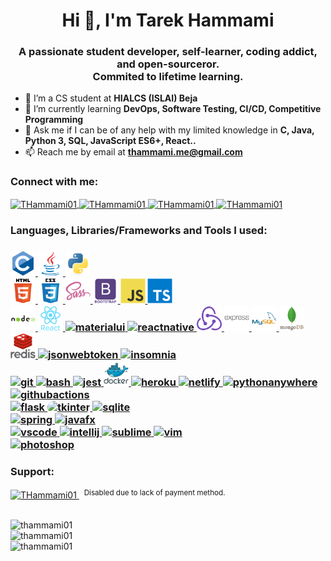 <h1 align="center">Hi 👋, I'm Tarek Hammami</h1>
<h3 align="center">A passionate student developer, self-learner, coding addict, and open-sourceror.<br>Commited to lifetime learning.</h3>

- 🔭 I’m a CS student at **HIALCS (ISLAI) Beja**
- 🌱 I’m currently learning **DevOps, Software Testing, CI/CD, Competitive Programming**
- 💬 Ask me if I can be of any help with my limited knowledge in **C, Java, Python 3, SQL, JavaScript ES6+, React..**
- 📫 Reach me by email at **thammami.me@gmail.com**

<h3 align="left">Connect with me:</h3>
<p align="left">

<a href="https://t.me/THammami01" target="blank">
  <img align="center" src="https://img.shields.io/badge/-Telegram-1572B6?style=flat&logo=Telegram&logoColor=white" alt="THammami01" height="25" />
</a>
<a href="https://fb.me/THammami01" target="blank">
  <img align="center" src="https://img.shields.io/badge/-Facebook-blue?style=flat&logo=Facebook&logoColor=white" alt="THammami01" height="25" />
</a>
<a href="https://www.sololearn.com/profile/14095074" target="blank">
  <img align="center" src="https://img.shields.io/badge/-SoloLearn-6b7f99?style=flat&logo=SoloLearn&logoColor=white" alt="THammami01" height="25" />
</a>
<a href="https://www.hackerrank.com/THammami01" target="blank">
  <img align="center" src="https://img.shields.io/badge/-Hackerrank-39424e?style=flat&logo=HackerRank&logoColor=white" alt="THammami01" height="25" />
</a>
  
</p>

<h3 align="left">Languages, Libraries/Frameworks and Tools I used:<h3>

<p align="left">
<a href="https://www.cprogramming.com/" target="_blank">
  <img
    src="https://raw.githubusercontent.com/devicons/devicon/master/icons/c/c-original.svg"
    alt="c"
    width="40"
    height="40"
  />
</a>

<a href="https://www.java.com" target="_blank">
  <img
    src="https://raw.githubusercontent.com/devicons/devicon/master/icons/java/java-original.svg"
    alt="java"
    width="40"
    height="40"
  />
</a>

<a href="https://www.python.org" target="_blank">
  <img
    src="https://raw.githubusercontent.com/devicons/devicon/master/icons/python/python-original.svg"
    alt="python"
    width="40"
    height="40"
  />
</a>

<br>

<a href="https://www.w3.org/html/" target="_blank">
  <img
    src="https://raw.githubusercontent.com/devicons/devicon/master/icons/html5/html5-original-wordmark.svg"
    alt="html5"
    width="40"
    height="40"
  />
</a>

<a href="https://www.w3schools.com/css/" target="_blank">
  <img
    src="https://raw.githubusercontent.com/devicons/devicon/master/icons/css3/css3-original-wordmark.svg"
    alt="css3"
    width="40"
    height="40"
  />
</a>

<a href="https://sass-lang.com" target="_blank">
  <img
    src="https://raw.githubusercontent.com/devicons/devicon/master/icons/sass/sass-original.svg"
    alt="sass"
    width="40"
    height="40"
  />
</a>

<a href="https://getbootstrap.com" target="_blank">
  <img
    src="https://raw.githubusercontent.com/devicons/devicon/master/icons/bootstrap/bootstrap-plain-wordmark.svg"
    alt="bootstrap"
    width="40"
    height="40"
  />
</a>

<a href="https://developer.mozilla.org/en-US/docs/Web/JavaScript" target="_blank">
  <img
    src="https://raw.githubusercontent.com/devicons/devicon/master/icons/javascript/javascript-original.svg"
    alt="javascript"
    width="40"
    height="40"
  />
</a>

<a href="https://www.typescriptlang.org/" target="_blank">
  <img
    src="https://raw.githubusercontent.com/devicons/devicon/master/icons/typescript/typescript-original.svg"
    alt="typescript"
    width="40"
    height="40"
  />
</a>

<br>
  
  
  
<a href="https://nodejs.org" target="_blank">
  <img
    src="https://raw.githubusercontent.com/devicons/devicon/master/icons/nodejs/nodejs-original-wordmark.svg"
    alt="nodejs"
    width="40"
    height="40"
  />
</a>

<a href="https://reactjs.org/" target="_blank">
  <img
    src="https://raw.githubusercontent.com/devicons/devicon/master/icons/react/react-original-wordmark.svg"
    alt="react"
    width="40"
    height="40"
  />
</a>
  
<a href="https://material-ui.com/" target="_blank">
  <img
    src="https://mui.com/static/logo.png"
    alt="materialui"
    width="40"
    height="40"
  />
</a>

<a href="https://reactnative.dev/" target="_blank">
  <img
    src="https://reactnative.dev/img/header_logo.svg"
    alt="reactnative"
    width="40"
    height="40"
  />
</a>

<a href="https://redux.js.org" target="_blank">
  <img
    src="https://raw.githubusercontent.com/devicons/devicon/master/icons/redux/redux-original.svg"
    alt="redux"
    width="40"
    height="40"
  />
</a>

<a href="https://expressjs.com" target="_blank">
  <img
    src="https://raw.githubusercontent.com/devicons/devicon/master/icons/express/express-original-wordmark.svg"
    alt="express"
    width="40"
    height="40"
  />
</a>

  <a href="https://www.mysql.com/" target="_blank">
  <img
    src="https://raw.githubusercontent.com/devicons/devicon/master/icons/mysql/mysql-original-wordmark.svg"
    alt="mysql"
    width="40"
    height="40"
  />
</a>  
  
<a href="https://www.mongodb.com/" target="_blank">
  <img
    src="https://raw.githubusercontent.com/devicons/devicon/master/icons/mongodb/mongodb-original-wordmark.svg"
    alt="mongodb"
    width="40"
    height="40"
  />
</a>

<a href="https://redis.io" target="_blank">
  <img
    src="https://raw.githubusercontent.com/devicons/devicon/master/icons/redis/redis-original-wordmark.svg"
    alt="redis"
    width="40"
    height="40"
  />
</a>

<a href="https://jwt.io/" target="_blank">
  <img
    src="https://jwt.io/img/logo.svg"
    alt="jsonwebtoken"
    width="40"
    height="40"
  />
</a>

<a href="https://insomnia.rest/" target="_blank">
  <img
    src="https://icons.iconarchive.com/icons/papirus-team/papirus-apps/512/insomnia-icon.png"
    alt="insomnia"
    width="40"
    height="40"
  />
</a>

<br>

<a href="https://git-scm.com/" target="_blank">
  <img
    src="https://www.vectorlogo.zone/logos/git-scm/git-scm-icon.svg"
    alt="git"
    width="40"
    height="40"
  />
</a>

<a href="https://www.gnu.org/software/bash/" target="_blank">
  <img
    src="https://www.vectorlogo.zone/logos/gnu_bash/gnu_bash-icon.svg"
    alt="bash"
    width="40"
    height="40"
  />
</a>

<a href="https://jestjs.io" target="_blank">
  <img
    src="https://www.vectorlogo.zone/logos/jestjsio/jestjsio-icon.svg"
    alt="jest"
    width="40"
    height="40"
  />
</a>

<a href="https://www.docker.com/" target="_blank">
  <img
    src="https://raw.githubusercontent.com/devicons/devicon/master/icons/docker/docker-original-wordmark.svg"
    alt="docker"
    width="40"
    height="40"
  />
</a>

<a href="https://heroku.com" target="_blank">
  <img
    src="https://www.vectorlogo.zone/logos/heroku/heroku-icon.svg"
    alt="heroku"
    width="40"
    height="40"
  />
</a>

<a href="https://www.netlify.com/" target="_blank">
  <img
    src="https://static-00.iconduck.com/assets.00/netlify-icon-511x512-idkvcd89.png"
    alt="netlify"
    width="40"
    height="40"
  />
</a>

<a href="https://www.pythonanywhere.com/" target="_blank">
  <img
    src="https://www.pythonanywhere.com/static/anywhere/images/PA-logo-large-icononly.png"
    alt="pythonanywhere"
    width="40"
    height="40"
  />
</a>
  
<a href="https://github.com/features/actions" target="_blank">
  <img
    src="https://github.githubassets.com/images/modules/site/features/actions-icon-actions.svg"
    alt="githubactions"
    width="40"
    height="40"
  />
</a>

<br>

<a href="https://flask.palletsprojects.com/" target="_blank">
  <img
    src="https://www.vectorlogo.zone/logos/pocoo_flask/pocoo_flask-icon.svg"
    alt="flask"
    width="40"
    height="40"
  />
</a>
  
<a href="https://docs.python.org/3/library/tkinter.html" target="_blank">
  <img
    src="https://ucarecdn.com/62184a11-4c42-4450-8686-fe27e280d62a/"
    alt="tkinter"
    width="40"
    height="40"
    style="border-radius: 20px"
  />
</a>

<a href="https://www.sqlite.org/" target="_blank">
  <img
    src="https://www.vectorlogo.zone/logos/sqlite/sqlite-icon.svg"
    alt="sqlite"
    width="40"
    height="40"
  />
</a>

<br>

<a href="https://spring.io/" target="_blank">
  <img
    src="https://www.vectorlogo.zone/logos/springio/springio-icon.svg"
    alt="spring"
    width="40"
    height="40"
  />
</a>

 <a href="https://openjfx.io/" target="_blank">
  <img
    src="https://ucarecdn.com/ebecf823-ba9f-44a9-8952-5f671b715df3/javafx.png"
    alt="javafx"
    width="40"
    height="40"
  />
</a>

<br>

<a href="https://code.visualstudio.com/" target="_blank">
  <img
    src="https://upload.wikimedia.org/wikipedia/commons/thumb/9/9a/Visual_Studio_Code_1.35_icon.svg/2048px-Visual_Studio_Code_1.35_icon.svg.png"
    alt="vscode"
    width="40"
    height="40"
  />
</a>
  
<a href="https://www.jetbrains.com/idea/" target="_blank">
  <img
    src="https://upload.wikimedia.org/wikipedia/commons/thumb/9/9c/IntelliJ_IDEA_Icon.svg/1024px-IntelliJ_IDEA_Icon.svg.png"
    alt="intellij"
    width="40"
    height="40"
  />
</a>
  
<a href="https://www.sublimetext.com/" target="_blank">
  <img
    src="https://upload.wikimedia.org/wikipedia/fr/7/78/Sublime_text_logo.png"
    alt="sublime"
    width="40"
    height="40"
  />
</a>
  
  
<a href="https://www.vim.org/" target="_blank">
  <img
    src="https://upload.wikimedia.org/wikipedia/commons/thumb/4/4f/Icon-Vim.svg/1200px-Icon-Vim.svg.png"
    alt="vim"
    width="40"
    height="40"
  />
</a>

<br>

<a href="https://www.photoshop.com/en" target="_blank">
  <img
    src="https://upload.wikimedia.org/wikipedia/commons/thumb/a/af/Adobe_Photoshop_CC_icon.svg/1200px-Adobe_Photoshop_CC_icon.svg.png"
    alt="photoshop"
    width="40"
    height="40"
  />
</a>
</p>

<h3 align="left">Support:</h3>
<p>
  <p>
    <a href="https://www.buymeacoffee.com/THammami01" color="grey">
      <img src="https://cdn.buymeacoffee.com/buttons/v2/default-yellow.png" height="50" width="210" alt="THammami01" />
    </a>
    &nbsp;&nbsp;<sup style="text-decoration: none">Disabled due to lack of payment method.</sup>
  </p>
</p>

<br>

<div><img src="https://github-readme-stats.vercel.app/api/top-langs?username=thammami01&show_icons=true&locale=en&layout=compact&theme=radical" alt="thammami01" /></div>

<div><img src="https://github-readme-stats.vercel.app/api?username=thammami01&show_icons=true&locale=en&theme=radical" alt="thammami01" /></div>

<div><img src="https://github-readme-streak-stats.herokuapp.com/?user=thammami01&theme=radical" alt="thammami01" /></div>
